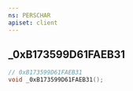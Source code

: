 ```yaml
---
ns: PERSCHAR
apiset: client
---
```

## _0xB173599D61FAEB31

```c
// 0xB173599D61FAEB31
void _0xB173599D61FAEB31();
```





